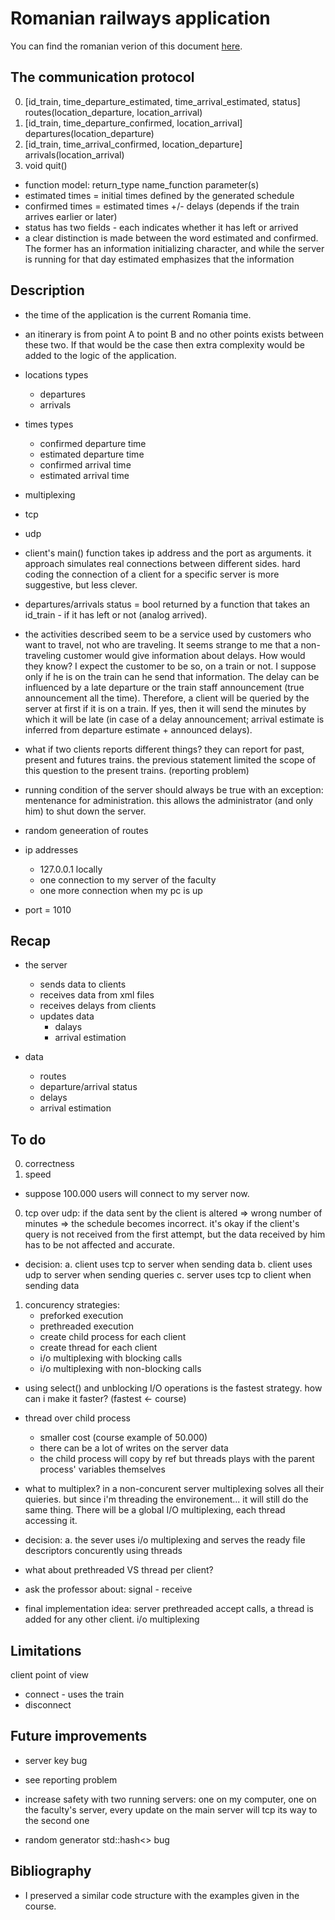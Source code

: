 # Romanian railways application

You can find the romanian verion of this document [here](./docs/README_RO.md).

## The communication protocol

0. [id_train, time_departure_estimated, time_arrival_estimated, status] routes(location_departure, location_arrival)
1. [id_train, time_departure_confirmed, location_arrival] departures(location_departure)
2. [id_train, time_arrival_confirmed, location_departure] arrivals(location_arrival)
4. void quit()

- function model: return_type name_function parameter(s)
- estimated times = initial times defined by the generated schedule
- confirmed times = estimated times +/- delays (depends if the train arrives earlier or later)
- status has two fields - each indicates whether it has left or arrived
- a clear distinction is made between the word estimated and confirmed. The former has an information initializing character, and while the server is running for that day estimated emphasizes that the information

## Description

- the time of the application is the current Romania time.
- an itinerary is from point A to point B and no other points exists between these two. If that would be the case then extra complexity would be added to the logic of the application.

- locations types
    - departures
    - arrivals

- times types
    - confirmed departure time
    - estimated departure time
    - confirmed arrival time
    - estimated arrival time

- multiplexing
- tcp
- udp

- client's main() function takes ip address and the port as arguments. it approach simulates real connections between different sides. hard coding the connection of a client for a specific server is more suggestive, but less clever.
- departures/arrivals status = bool returned by a function that takes an id_train - if it has left or not (analog arrived). 
- the activities described seem to be a service used by customers who want to travel, not who are traveling. It seems strange to me that a non-traveling customer would give information about delays. How would they know? I expect the customer to be so, on a train or not. I suppose only if he is on the train can he send that information. The delay can be influenced by a late departure or the train staff announcement (true announcement all the time). Therefore, a client will be queried by the server at first if it is on a train. If yes, then it will send the minutes by which it will be late (in case of a delay announcement; arrival estimate is inferred from departure estimate + announced delays). 

- what if two clients reports different things? they can report for past, present and futures trains. the previous statement limited the scope of this question to the present trains. (reporting problem)

- running condition of the server should always be true with an exception: mentenance for administration. this allows the administrator (and only him) to shut down the server.
- random geneeration of routes

- ip addresses
    - 127.0.0.1 locally
    - one connection to my server of the faculty
    - one more connection when my pc is up
- port = 1010

## Recap

- the server
    - sends data to clients
    - receives data from xml files
    - receives delays from clients
    - updates data 
        - dalays
        - arrival estimation

- data
    - routes
    - departure/arrival status
    - delays
    - arrival estimation

## To do

0. correctness
1. speed

- suppose 100.000 users will connect to my server now.

0. tcp over udp: if the data sent by the client is altered => wrong number of minutes => the schedule becomes incorrect. it's okay if the client's query is not received from the first attempt, but the data received by him has to be not affected and accurate.

- decision:
a. client uses tcp to server when sending data
b. client uses udp to server when sending queries
c. server uses tcp to client when sending data

1. concurency strategies:
	- preforked execution
	- prethreaded execution
	- create child process for each client
	- create thread for each client
	- i/o multiplexing with blocking calls
	- i/o multiplexing with non-blocking calls

- using select() and unblocking I/O operations is the fastest strategy. how can i make it faster? (fastest <- course)

- thread over child process
	- smaller cost (course example of 50.000)
	- there can be a lot of writes on the server data
	- the child process will copy by ref but threads plays with the parent process' variables themselves

- what to multiplex? in a non-concurent server multiplexing solves all their quieries. but since i'm threading the environement... it will still do the same thing. There will be a global I/O multiplexing, each thread accessing it.

- decision:
a. the sever uses i/o multiplexing and serves the ready file descriptors concurently using threads

- what about prethreaded VS thread per client?

- ask the professor about: signal - receive
- final implementation idea: server prethreaded accept calls, a thread is added for any other client. i/o multiplexing

## Limitations

client point of view
- connect - uses the train
- disconnect


## Future improvements

- server key bug

- see reporting problem

- increase safety with two running servers: one on my computer, one on the faculty's server, every update on the main server will tcp its way to the second one

- random generator std::hash<> bug

## Bibliography

- I preserved a similar code structure with the examples given in the course.

